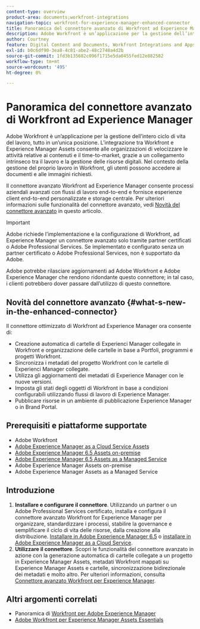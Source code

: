 ```yaml
---
content-type: overview
product-area: documents;workfront-integrations
navigation-topic: workfront-for-experience-manager-enhanced-connector
title: Panoramica del connettore avanzato di Workfront ad Experience Manager
description: Adobe Workfront è un’applicazione per la gestione dell’intero ciclo di vita del lavoro, tutto in un’unica posizione. L’integrazione tra Workfront e Experience Manager Assets consente alle organizzazioni di velocizzare le attività relative ai contenuti e il time-to-market, grazie a un collegamento intrinseco tra il lavoro e la gestione delle risorse digitali. Nel contesto della gestione del proprio lavoro in Workfront, gli utenti possono accedere ai documenti e alle immagini richiesti.
author: Courtney
feature: Digital Content and Documents, Workfront Integrations and Apps
exl-id: b0c6df90-3ea8-4c81-abe2-48c2748a4d2b
source-git-commit: 1fd3b135682c096f1715e5da0455fed12e882582
workflow-type: tm+mt
source-wordcount: '495'
ht-degree: 0%

---
```


# Panoramica del connettore avanzato di Workfront ad Experience Manager

<!-- Audited: 01/2024 -->

Adobe Workfront è un’applicazione per la gestione dell’intero ciclo di vita del lavoro, tutto in un’unica posizione. L’integrazione tra Workfront e Experience Manager Assets consente alle organizzazioni di velocizzare le attività relative ai contenuti e il time-to-market, grazie a un collegamento intrinseco tra il lavoro e la gestione delle risorse digitali. Nel contesto della gestione del proprio lavoro in Workfront, gli utenti possono accedere ai documenti e alle immagini richiesti.

Il connettore avanzato Workfront ad Experience Manager consente processi aziendali avanzati con flussi di lavoro end-to-end e fornisce esperienze client end-to-end personalizzate e storage centrale. Per ulteriori informazioni sulle funzionalità del connettore avanzato, vedi [Novità del connettore avanzato](#what-s-new-in-the-enhanced-connector) in questo articolo.

>[!IMPORTANT]
>
>Adobe richiede l’implementazione e la configurazione di Workfront, ad Experience Manager un connettore avanzato solo tramite partner certificati o Adobe Professional Services. Se implementato e configurato senza un partner certificato o Adobe Professional Services, non è supportato da Adobe.
>
>Adobe potrebbe rilasciare aggiornamenti ad Adobe Workfront e Adobe Experience Manager che rendono ridondante questo connettore; in tal caso, i clienti potrebbero dover passare dall’utilizzo di questo connettore.

## Novità del connettore avanzato {#what-s-new-in-the-enhanced-connector}

Il connettore ottimizzato di Workfront ad Experience Manager ora consente di:

* Creazione automatica di cartelle di Experienci Manager collegate in Workfront e organizzazione delle cartelle in base a Portfoli, programmi e progetti Workfront.
* Sincronizza i metadati del progetto Workfront con le cartelle di Experienci Manager collegate.
* Utilizza gli aggiornamenti dei metadati di Experience Manager con le nuove versioni.
* Imposta gli stati degli oggetti di Workfront in base a condizioni configurabili utilizzando flussi di lavoro di Experience Manager.
* Pubblicare risorse in un ambiente di pubblicazione Experience Manager o in Brand Portal.

## Prerequisiti e piattaforme supportate

* Adobe Workfront
* [Adobe Experience Manager as a Cloud Service Assets](https://helpx.adobe.com/legal/product-descriptions/adobe-experience-manager-cloud-service.html)
* [Adobe Experience Manager 6.5 Assets on-premise](https://helpx.adobe.com/legal/product-descriptions/adobe-experience-manager-on-premise.html)
* [Adobe Experience Manager 6.5 Assets as a Managed Service](https://helpx.adobe.com/legal/product-descriptions/adobe-experience-manager-managed-services.html)
* Adobe Experience Manager Assets on-premise
* Adobe Experience Manager Assets as a Managed Service

## Introduzione

1. **Installare e configurare il connettore**. Utilizzando un partner o un Adobe Professional Services certificato, installa e configura il connettore avanzato Workfront for Experience Manager per organizzare, standardizzare i processi, stabilire la governance e semplificare il ciclo di vita delle risorse, dalla creazione alla distribuzione. [Installare in Adobe Experience Manager 6.5](https://experienceleague.adobe.com/docs/experience-manager-65/assets/integrations/workfront-integrations.html) o [installare in Adobe Experience Manager as a Cloud Service](https://experienceleague.adobe.com/docs/experience-manager-cloud-service/assets/integrations/workfront-connector-install.html).
1. **Utilizzare il connettore**. Scopri le funzionalità del connettore avanzato in azione con la generazione automatica di cartelle collegate a un progetto in Experience Manager Assets, metadati Workfront mappati su Experience Manager Assets e cartelle, sincronizzazione bidirezionale dei metadati e molto altro. Per ulteriori informazioni, consulta [Connettore avanzato Workfront per Experience Manager](../../../documents/workfront-and-experience-manager-integrations/workfront-for-experience-manager-enhanced-connector/workfront-for-aem-enhanced-connector.md).

## Altri argomenti correlati

* Panoramica di [Workfront per Adobe Experience Manager](https://www.workfront.com/integrations/adobe/experience-manager)
* [Adobe Workfront per Experience Manager Assets Essentials](../../../documents/adobe-workfront-for-experience-manager-assets-essentials/workfront-for-aem-asset-essentials.md)
